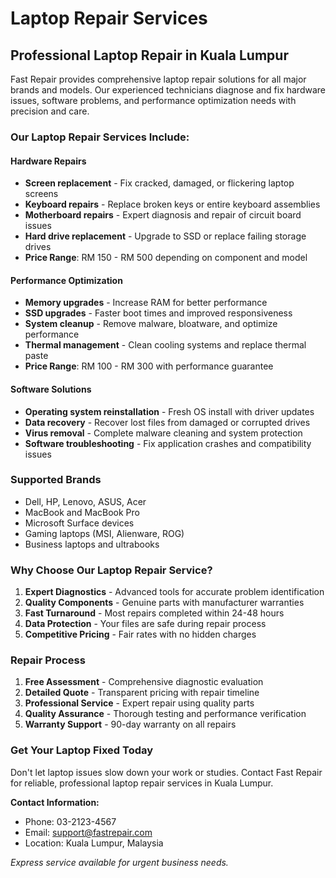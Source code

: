 
# Laptop Repair Services

## Professional Laptop Repair in Kuala Lumpur

Fast Repair provides comprehensive laptop repair solutions for all major brands and models. Our experienced technicians diagnose and fix hardware issues, software problems, and performance optimization needs with precision and care.

### Our Laptop Repair Services Include:

#### Hardware Repairs
- **Screen replacement** - Fix cracked, damaged, or flickering laptop screens
- **Keyboard repairs** - Replace broken keys or entire keyboard assemblies
- **Motherboard repairs** - Expert diagnosis and repair of circuit board issues
- **Hard drive replacement** - Upgrade to SSD or replace failing storage drives
- **Price Range**: RM 150 - RM 500 depending on component and model

#### Performance Optimization
- **Memory upgrades** - Increase RAM for better performance
- **SSD upgrades** - Faster boot times and improved responsiveness
- **System cleanup** - Remove malware, bloatware, and optimize performance
- **Thermal management** - Clean cooling systems and replace thermal paste
- **Price Range**: RM 100 - RM 300 with performance guarantee

#### Software Solutions
- **Operating system reinstallation** - Fresh OS install with driver updates
- **Data recovery** - Recover lost files from damaged or corrupted drives
- **Virus removal** - Complete malware cleaning and system protection
- **Software troubleshooting** - Fix application crashes and compatibility issues

### Supported Brands
- Dell, HP, Lenovo, ASUS, Acer
- MacBook and MacBook Pro
- Microsoft Surface devices
- Gaming laptops (MSI, Alienware, ROG)
- Business laptops and ultrabooks

### Why Choose Our Laptop Repair Service?

1. **Expert Diagnostics** - Advanced tools for accurate problem identification
2. **Quality Components** - Genuine parts with manufacturer warranties
3. **Fast Turnaround** - Most repairs completed within 24-48 hours
4. **Data Protection** - Your files are safe during repair process
5. **Competitive Pricing** - Fair rates with no hidden charges

### Repair Process

1. **Free Assessment** - Comprehensive diagnostic evaluation
2. **Detailed Quote** - Transparent pricing with repair timeline
3. **Professional Service** - Expert repair using quality parts
4. **Quality Assurance** - Thorough testing and performance verification
5. **Warranty Support** - 90-day warranty on all repairs

### Get Your Laptop Fixed Today

Don't let laptop issues slow down your work or studies. Contact Fast Repair for reliable, professional laptop repair services in Kuala Lumpur.

**Contact Information:**
- Phone: 03-2123-4567
- Email: support@fastrepair.com
- Location: Kuala Lumpur, Malaysia

*Express service available for urgent business needs.*
